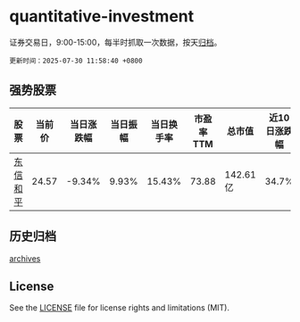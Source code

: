 # quantitative-investment

证券交易日，9:00-15:00，每半时抓取一次数据，按天[归档](archives)。

`更新时间：2025-07-30 11:58:40 +0800`

## 强势股票

|股票|当前价|当日涨跌幅|当日振幅|当日换手率|市盈率TTM|总市值|近10日涨跌幅|
|----|----|----|----|----|----|----|----|
|[东信和平](https://xueqiu.com/S/SZ002017)|24.57|-9.34%|9.93%|15.43%|73.88|142.61亿|34.7%|

## 历史归档

[archives](archives)

## License

See the [LICENSE](LICENSE) file for license rights and limitations (MIT).